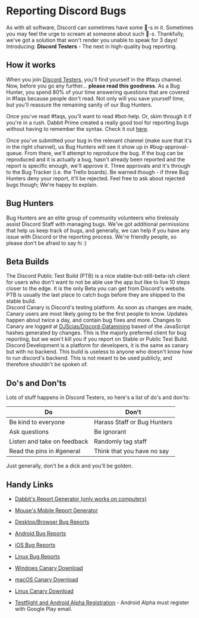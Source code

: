 # Reporting Discord Bugs
As with all software, Discord can sometimes have some :bug:-s in it. Sometimes you may feel the urge to scream at someone about such :bug:-s. Thankfully, we've got a solution that won't render you unable to speak for 3 days!  
Introducing: **Discord Testers** - The next in high-quality bug reporting.

## How it works
When you join [Discord Testers](https://discord.gg/discord-testers), you'll find yourself in the #faqs channel. Now, before you go any further... **please read this goodness**. As a Bug Hunter, you spend 80% of your time answering questions that are covered in #faqs because people don't read. Not only will you save yourself time, but you'll reassure the remaining sanity of our Bug Hunters.

Once you've read #faqs, you'll want to read #bot-help. Or, skim through it if you're in a rush. Dabbit Prime created a really good tool for reporting bugs without having to remember the syntax. Check it out [here](https://dabbit.typeform.com/to/mnlaDU).

Once you've submitted your bug in the relevant channel (make sure that it's in the right channel), us Bug Hunters will see it show up in #bug-approval-queue. From there, we'll attempt to reproduce the bug. If the bug can be reproduced and it is actually a bug, hasn't already been reported and the report is specific enough, we'll approve it. Three approvals and it's through to the Bug Tracker (i.e. the Trello boards). Be warned though - if three Bug Hunters deny your report, it'll be rejected. Feel free to ask about rejected bugs though; We're happy to explain.

## Bug Hunters
Bug Hunters are an elite group of community volunteers who tirelessly assist Discord Staff with managing bugs. We've got additional permissions that help us keep track of bugs, and generally, we can help if you have any issue with Discord or the reporting process. We're friendly people, so please don't be afraid to say hi :)

## Beta Builds
The Discord Public Test Build (PTB) is a nice stable-but-still-beta-ish client for users who don't want to not be able use the app but like to live 10 steps closer to the edge. It is the only Beta you can get from Discord's website. PTB is usually the last place to catch bugs before they are shipped to the stable build.  
Discord Canary is Discord's testing platform. As soon as changes are made, Canary users are most likely going to be the first people to know. Updates happen about twice a day, and contain bug fixes and more. Changes to Canary are logged at [DJScias/Discord-Datamining](https://github.com/DJScias/Discord-Datamining) based of the JavaScript hashes generated by changes. This is the majorly preferred client for bug reporting, but we won't kill you if you report on Stable or Public Test Build.  
Discord Development is a platform for developers, it is the same as canary but with no backend. This build is useless to anyone who doesn't know how to run discord's backend. This is not meant to be used publicly, and therefore shouldn't be spoken of.

## Do's and Don'ts
Lots of stuff happens in Discord Testers, so here's a list of do's and don'ts:

Do | Don't
---------- | ----------
Be kind to everyone | Harass Staff or Bug Hunters
Ask questions | Be ignorant
Listen and take on feedback | Randomly tag staff
Read the pins in #general | Think that you have no say

Just generally, don't be a dick and you'll be golden.

## Handy Links
- [Dabbit's Report Generator (only works on computers)](https://dabbit.typeform.com/to/mnlaDU)
- [Mouse's Mobile Report Generator](https://mouse91.github.io/bug-report)

- [Desktop/Browser Bug Reports](https://trello.com/b/AExxR9lU/canary-bugs)
- [Android Bug Reports](https://trello.com/b/Vqrkz3KO/android-beta-bugs)
- [iOS Bug Reports](https://trello.com/b/vLPlnX60/ios-testflight-bugs)
- [Linux Bug Reports](https://trello.com/b/UyU76Esh/linux-bugs)

- [Windows Canary Download](https://discordapp.com/api/download/canary?platform=win)
- [macOS Canary Download](https://discordapp.com/api/download/canary?platform=osx)
- [Linux Canary Download](https://discordapp.com/api/download/canary?platform=linux)
- [Testflight and Android Alpha Registration](https://dabbit.typeform.com/to/ycZl9m) - Android Alpha must register with Google Play email.
